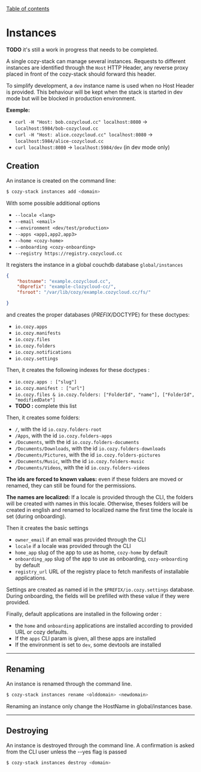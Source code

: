 [Table of contents](./README.md#table-of-contents)

Instances
=========

**TODO** it's still a work in progress that needs to be completed.

A single cozy-stack can manage several instances. Requests to different instances are identified through the `Host` HTTP Header, any reverse proxy placed in front of the cozy-stack should forward this header.

To simplify development, a `dev` instance name is used when no Host Header is provided. This behaviour will be kept when the stack is started in dev mode but will be blocked in production environment.

**Exemple:**

- `curl -H "Host: bob.cozycloud.cc" localhost:8080` → `localhost:5984/bob-cozycloud.cc`
- `curl -H "Host: alice.cozycloud.cc" localhost:8080` → `localhost:5984/alice-cozycloud.cc`
- `curl localhost:8080` → `localhost:5984/dev` (in dev mode only)

Creation
--------

An instance is created on the command line:

```sh
$ cozy-stack instances add <domain>
```
With some possible additional options

- `--locale <lang>`
- `--email <email>`
- `--environment <dev/test/production>`
- `--apps <app1,app2,app3>`
- `--home <cozy-home>`
- `--onboarding <cozy-onboarding>`
- `--registry https://registry.cozycloud.cc`

It registers the instance in a global couchdb database `global/instances`
```json
{
    "hostname": "example.cozycloud.cc",
    "dbprefix": "example-clozycloud-cc/",
    "fsroot": "/var/lib/cozy/example.cozycloud.cc/fs/"

}
```

and creates the proper databases ($PREFIX/$DOCTYPE) for these doctypes:

- `io.cozy.apps`
- `io.cozy.manifests`
- `io.cozy.files`
- `io.cozy.folders`
- `io.cozy.notifications`
- `io.cozy.settings`

Then, it creates the following indexes for these doctypes :

- `io.cozy.apps : ["slug"]`
- `io.cozy.manifest : ["url"]`
- `io.cozy.files & io.cozy.folders: ["FolderId", "name"], ["FolderId", "modifiedDate"]`
- **TODO :** complete this list

Then, it creates some folders:

- `/`, with the id `io.cozy.folders-root`
- `/Apps`, with the id `io.cozy.folders-apps`
- `/Documents`, with the id `io.cozy.folders-documents`
- `/Documents/Downloads`, with the id `io.cozy.folders-downloads`
- `/Documents/Pictures`, with the id `io.cozy.folders-pictures`
- `/Documents/Music`, with the id `io.cozy.folders-music`
- `/Documents/Videos`, with the id `io.cozy.folders-videos`

**The ids are forced to known values:**  even if these folders are moved or
renamed, they can still be found for the permissions.

**The names are localized:** If a locale is provided through the CLI, the folders will be created with
names in this locale. Otherwise, theses folders will be created in english and renamed to localized name the first time the locale is set (during onboarding).

Then it creates the basic settings

- `owner_email` if an email was provided through the CLI
- `locale` if a locale was provided through the CLI
- `home_app` slug of the app to use as home, `cozy-home` by default
- `onboarding_app` slug of the app to use as onboarding, `cozy-onboarding` by default
- `registry_url` URL of the registry place to fetch manifests of installable applications.

Settings are created as named id in the `$PREFIX/io.cozy.settings` database.
During onboarding, the fields will be prefilled with these value if they were provided.

Finally, default applications are installed in the following order :

- the `home` and `onboarding` applications are installed according to provided URL or cozy defaults.
- If the `apps` CLI param is given, all these apps are installed
- If the environment is set to `dev`, some devtools are installed


--------------------------------------


Renaming
--------

An instance is renamed through the command line.

```sh
$ cozy-stack instances rename <olddomain> <newdomain>
```

Renaming an instance only change the HostName in global/instances base.


---------------------------------------

Destroying
----------

An instance is destroyed through the command line.
A confirmation is asked from the CLI user unless the --yes flag is passed

```sh
$ cozy-stack instances destroy <domain>
```
